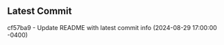 
## Latest Commit
cf57ba9 - Update README with latest commit info (2024-08-29 17:00:00 -0400) <Yunxi-Zhou>
